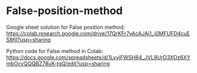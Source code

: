 # False-position-method

Google sheet solution for False position method:
https://colab.research.google.com/drive/17QrKFr7yAcAJAi1_j0MFUFD4cuES8fjI?usp=sharing

Python code for False method in Colab:
https://docs.google.com/spreadsheets/d/1LvyjFWSH84_JVL8UrD3XOz6XYmbOcvQQQBZ78uK-tgQ/edit?usp=sharing

